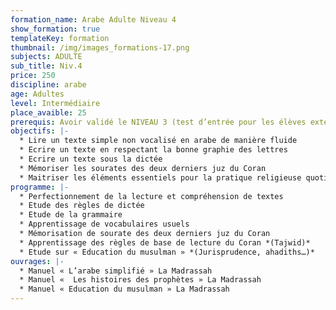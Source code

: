 ```yaml
---
formation_name: Arabe Adulte Niveau 4
show_formation: true
templateKey: formation
thumbnail: /img/images_formations-17.png
subjects: ADULTE
sub_title: Niv.4
price: 250
discipline: arabe
age: Adultes
level: Intermédiaire
place_avaible: 25
prerequis: Avoir validé le NIVEAU 3 (test d’entrée pour les élèves extérieurs)
objectifs: |-
  * Lire un texte simple non vocalisé en arabe de manière fluide
  * Ecrire un texte en respectant la bonne graphie des lettres 
  * Ecrire un texte sous la dictée
  * Mémoriser les sourates des deux derniers juz du Coran
  * Maitriser les éléments essentiels pour la pratique religieuse quotidienne
programme: |-
  * Perfectionnement de la lecture et compréhension de textes
  * Etude des règles de dictée 
  * Etude de la grammaire
  * Apprentissage de vocabulaires usuels
  * Mémorisation de sourate des deux derniers juz du Coran
  * Apprentissage des règles de base de lecture du Coran *(Tajwid)*
  * Etude sur « Education du musulman » *(Jurisprudence, ahadiths…)*
ouvrages: |-
  * Manuel « L’arabe simplifié » La Madrassah
  * Manuel «  Les histoires des prophètes » La Madrassah
  * Manuel « Education du musulman » La Madrassah
---
```

